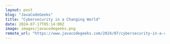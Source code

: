 ```yaml
---
layout: post
blog: "JavaCodeGeeks"
title: "Cybersecurity in a Changing World"
date: 2024-07-17T05:14:00Z
image: images/javacodegeeks.png
remote_url: "https://www.javacodegeeks.com/2024/07/cybersecurity-in-a-changing-world.html"
---
```


